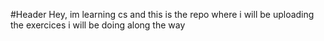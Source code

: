 #Header
Hey, im learning cs and this is the repo where i will be uploading the exercices i will be doing along the way
